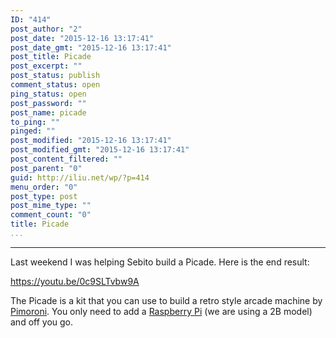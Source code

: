 ```yaml
---
ID: "414"
post_author: "2"
post_date: "2015-12-16 13:17:41"
post_date_gmt: "2015-12-16 13:17:41"
post_title: Picade
post_excerpt: ""
post_status: publish
comment_status: open
ping_status: open
post_password: ""
post_name: picade
to_ping: ""
pinged: ""
post_modified: "2015-12-16 13:17:41"
post_modified_gmt: "2015-12-16 13:17:41"
post_content_filtered: ""
post_parent: "0"
guid: http://iliu.net/wp/?p=414
menu_order: "0"
post_type: post
post_mime_type: ""
comment_count: "0"
title: Picade
...
```

---

Last weekend I was helping Sebito build a Picade.  Here is the end result:

https://youtu.be/0c9SLTvbw9A

The Picade is a kit that you can use to build a retro style arcade machine by <a href="https://shop.pimoroni.com/products/picade">Pimoroni</a>.  You only need to add a <a href="https://www.raspberrypi.org/">Raspberry Pi</a> (we are using a 2B model) and off you go.
